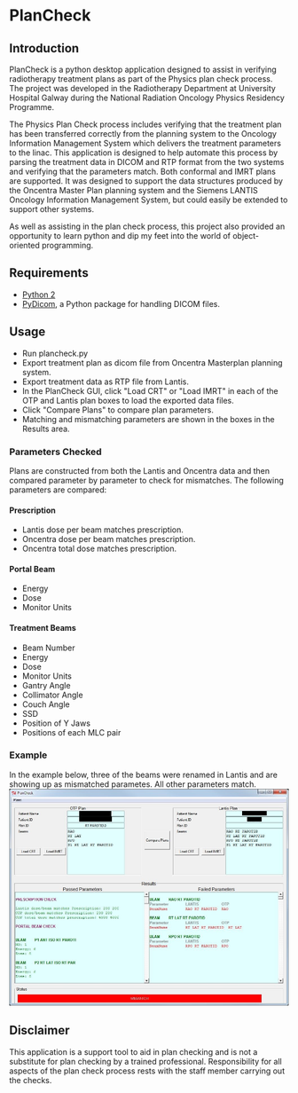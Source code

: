 # PlanCheck
## Introduction
PlanCheck is a python desktop application designed to assist in verifying radiotherapy treatment plans as part of the Physics plan check process. The project was developed in the Radiotherapy Department at University Hospital Galway during the National Radiation Oncology Physics Residency Programme.

The Physics Plan Check process includes verifying that the treatment plan has been transferred correctly from the planning system to the Oncology Information Management System which delivers the treatment parameters to the linac. This application is designed to help automate this process by parsing the treatment data in DICOM and RTP format from the two systems and verifying that the parameters match. Both conformal and IMRT plans are supported. It was designed to support the data structures produced by the Oncentra Master Plan planning system and the Siemens LANTIS Oncology Information Management System, but could easily be extended to support other systems.

As well as assisting in the plan check process, this project also provided an opportunity to learn python and dip my feet into the world of object-oriented programming. 

## Requirements
- [Python 2](https://www.python.org/)
- [PyDicom](http://pydicom.readthedocs.io/en/stable/index.html), a Python package for handling DICOM files.


## Usage
- Run plancheck.py
- Export treatment plan as dicom file from Oncentra Masterplan planning system.
- Export treatment data as RTP file from Lantis.
- In the PlanCheck GUI, click "Load CRT" or "Load IMRT" in each of the OTP and Lantis plan boxes to load the exported data files.
- Click "Compare Plans" to compare plan parameters.
- Matching and mismatching parameters are shown in the boxes in the Results area.

### Parameters Checked
Plans are constructed from both the Lantis and Oncentra data and then compared parameter by parameter to check for mismatches. The following parameters are compared:
#### Prescription
- Lantis dose per beam matches prescription.
- Oncentra dose per beam matches prescription.
- Oncentra total dose matches prescription.

#### Portal Beam
- Energy
- Dose
- Monitor Units

#### Treatment Beams
- Beam Number
- Energy
- Dose
- Monitor Units
- Gantry Angle
- Collimator Angle
- Couch Angle
- SSD
- Position of Y Jaws
- Positions of each MLC pair

### Example
In the example below, three of the beams were renamed in Lantis and are showing up as mismatched parametes. All other parameters match.
![PlanCheck Screenshot](docs/plancheck_screenshot3.JPG?raw=true "PlanCheck Screenshot")


## Disclaimer
This application is a support tool to aid in plan checking and is not a substitute for plan checking by a trained professional. Responsibility for all aspects of the plan check process rests with the staff member carrying out the checks.
